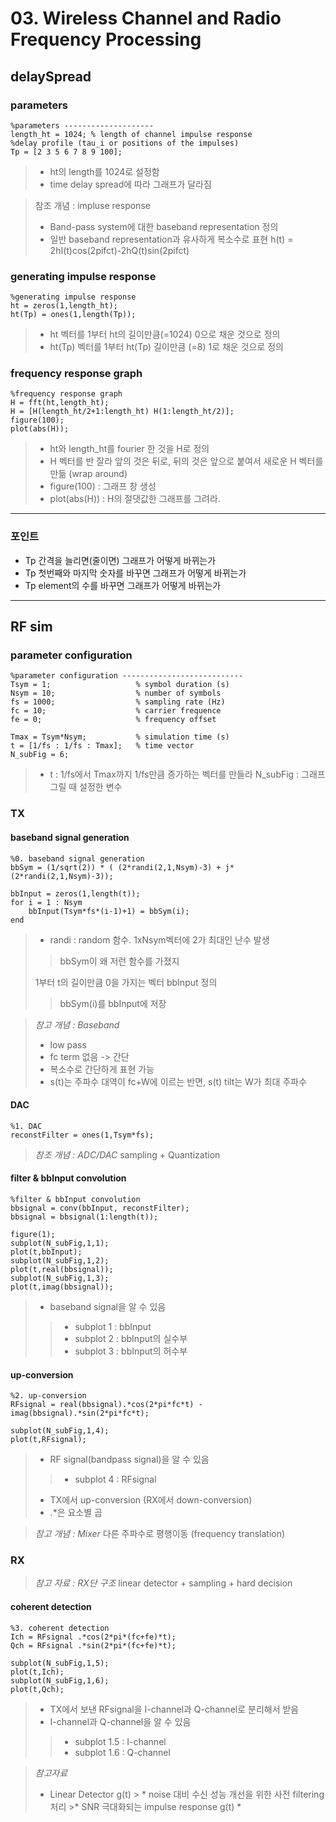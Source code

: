 # 03. Wireless Channel and Radio Frequency Processing
## delaySpread

### parameters

<pre>
<code>%parameters --------------------
length_ht = 1024; % length of channel impulse response 
%delay profile (tau_i or positions of the impulses)
Tp = [2 3 5 6 7 8 9 100];</code>
</pre>

> * ht의 length를 1024로 설정함
> * time delay spread에 따라 그래프가 달라짐

>참조 개념 : impluse response
>*  Band-pass system에 대한 baseband representation 정의
>* 일반 baseband representation과 유사하게 복소수로 표현
> h(t) = 2hI(t)cos(2pifct)-2hQ(t)sin(2pifct)

### generating impulse response
<pre>
<code>%generating impulse response
ht = zeros(1,length_ht);
ht(Tp) = ones(1,length(Tp));</code>
</pre>

> * ht 벡터를 1부터 ht의 길이만큼(=1024) 0으로 채운 것으로 정의
> * ht(Tp) 벡터를 1부터 ht(Tp) 길이만큼 (=8) 1로 채운 것으로 정의

### frequency response graph
<pre>
<code>%frequency response graph
H = fft(ht,length_ht);
H = [H(length_ht/2+1:length_ht) H(1:length_ht/2)];
figure(100);
plot(abs(H));</code>
</pre>

>*  ht와 length_ht를 fourier 한 것을 H로 정의
>*  H 벡터를 반 잘라 앞의 것은 뒤로, 뒤의 것은 앞으로 붙여서 새로운 H 벡터를 만듦 (wrap around)
> * figure(100) : 그래프 창 생성
> * plot(abs(H)) : H의 절댓값한 그래프를 그려라.

***
### 포인트
* Tp 간격을 늘리면(줄이면) 그래프가 어떻게 바뀌는가
* Tp 첫번째와 마지막 숫자를 바꾸면 그래프가 어떻게 바뀌는가
* Tp element의 수를 바꾸면 그래프가 어떻게 바뀌는가 
***
## RF sim

### parameter configuration

<pre>
<code>%parameter configuration ---------------------------
Tsym = 1;                   % symbol duration (s)
Nsym = 10;                  % number of symbols
fs = 1000;                  % sampling rate (Hz)
fc = 10;                    % carrier frequence
fe = 0;                     % frequency offset

Tmax = Tsym*Nsym;           % simulation time (s)
t = [1/fs : 1/fs : Tmax];   % time vector
N_subFig = 6;</code>
</pre>

> * t : 1/fs에서 Tmax까지 1/fs만큼 증가하는 벡터를 만들라
> N_subFig : 그래프 그릴 때 설정한 변수

### TX
#### baseband signal generation
<pre>
<code>%0. baseband signal generation
bbSym = (1/sqrt(2)) * ( (2*randi(2,1,Nsym)-3) + j*(2*randi(2,1,Nsym)-3));

bbInput = zeros(1,length(t));
for i = 1 : Nsym
    bbInput(Tsym*fs*(i-1)+1) = bbSym(i);
end</code>
</pre>

> * randi : random 함수. 1xNsym벡터에 2가 최대인 난수 발생
> > bbSym이 왜 저런 함수를 가졌지
> 
> 1부터 t의 길이만큼 0을 가지는 벡터 bbInput 정의
> > bbSym(i)를 bbInput에 저장

> *참고 개념 : Baseband*
> * low pass
> * fc term 없음 -> 간단
> * 복소수로 간단하게 표현 가능
> * s(t)는 주파수 대역이 fc+W에 이르는 반면, s(t) tilt는 W가 최대 주파수

#### DAC
<pre>
<code>%1. DAC
reconstFilter = ones(1,Tsym*fs);</code>
</pre>
> *참조 개념 : ADC/DAC*
sampling + Quantization

#### filter & bbInput convolution
<pre>
<code>%filter & bbInput convolution
bbsignal = conv(bbInput, reconstFilter);
bbsignal = bbsignal(1:length(t));

figure(1);
subplot(N_subFig,1,1);
plot(t,bbInput);
subplot(N_subFig,1,2);
plot(t,real(bbsignal));
subplot(N_subFig,1,3);
plot(t,imag(bbsignal));</code>
</pre>

> * baseband signal을 알 수 있음
> > * subplot 1 : bbInput
> >* subplot 2 : bbInput의 실수부
> > * subplot 3 : bbInput의 허수부

#### up-conversion
<pre>
<code>%2. up-conversion
RFsignal = real(bbsignal).*cos(2*pi*fc*t) - imag(bbsignal).*sin(2*pi*fc*t);

subplot(N_subFig,1,4);
plot(t,RFsignal);</code>
</pre>
> * RF signal(bandpass signal)을 알 수 있음
> > * subplot 4 : RFsignal
>* TX에서 up-conversion (RX에서 down-conversion)
> * .*은 요소별 곱

> *참고 개념 : Mixer*
> 다른 주파수로 평행이동 (frequency translation)

### RX
> *참고 자료 : RX단 구조*
> linear detector + sampling + hard decision

#### coherent detection
<pre>
<code>%3. coherent detection
Ich = RFsignal .*cos(2*pi*(fc+fe)*t);
Qch = RFsignal .*sin(2*pi*(fc+fe)*t);

subplot(N_subFig,1,5);
plot(t,Ich);
subplot(N_subFig,1,6);
plot(t,Qch);</code>
</pre>

> * TX에서 보낸 RFsignal을 I-channel과 Q-channel로 분리해서 받음
>  * I-channel과 Q-channel을 알 수 있음
>  > * subplot 1.5 : I-channel
>  > * subplot 1.6 : Q-channel

> *참고자료*
> * Linear Detector g(t)
	> 	* noise 대비 수신 성능 개선을 위한 사전 filtering 처리
	>* SNR 극대화되는 impulse response g(t)
	* 
	


<!--stackedit_data:
eyJoaXN0b3J5IjpbLTE0MTUwNzUwMSwyMzE1NzA5OTAsLTg1Mz
EyMjc5Nyw5MTE0MTk0MzgsNTY5MTk2MzI0LDExNjc4MDQ4MDdd
fQ==
-->